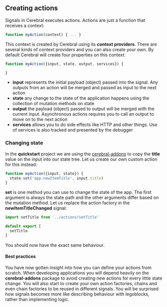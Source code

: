 ## Creating actions

Signals in Cerebral executes actions. Actions are just a function that receives a context:

```javascript
function myAction(context) { ... }
```

This context is created by Cerebral using its **context providers**. There are several kinds of context providers and you can also create your own. By default Cerebral will create four properties on this context:

```javascript
function myAction({input, state, output, services}) {

}
```

- **input** represents the initial payload (object) passed into the signal. Any outputs from an action will be merged and passed as input to the next action
- **state** any change to the state of the application happens using the collection of mutation methods on state
- **output** the payload (object) passed to output will be merged with the current input. Asynchronous actions requires you to call an output to move on to the next action
- **services** allows you to do side effects like HTTP and other things. Use of services is also tracked and presented by the debugger

### Changing state
In the **quickstart** project we are using the [cerebral-addons]() to copy the **title** value on the input into our state tree. Let us create our own custom action for this instead:

```javascript
function myAction({input, state}) {
  state.set('app.newItemTitle', input.title)
}
```

**set** is one method you can use to change the state of the app. The first argument is always the state path and the other arguments differ based on the mutation method. Let us replace the action factory in the **newItemTitleChanged** signal:

```javascript
import setTitle from '../actions/setTitle'

default export [
  setTitle
]
```

You should now have the exact same behaviour.

#### Best practices
You have now gotten insight into how you can define your actions from scratch. When developing applications you will depend heavily on the **cerebral-addons** package to avoid creating new actions for every little state change. You will also start to create your own action factories, chains and even chain factories to be reused in different signals. You will be surprised how signals becomes more like describing behaviour with legoblocks, rather than implementing logic.
